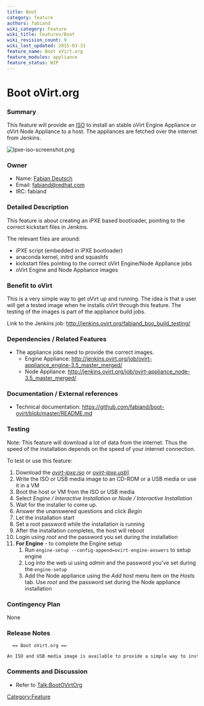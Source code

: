 ```yaml
---
title: Boot
category: feature
authors: fabiand
wiki_category: Feature
wiki_title: Features/Boot
wiki_revision_count: 9
wiki_last_updated: 2015-03-31
feature_name: Boot oVirt.org
feature_modules: appliance
feature_status: WIP
---
```


# Boot oVirt.org

### Summary

This feature will provide an [ISO](http://jenkins.ovirt.org/fabiand_boo_build_testing/) to install an stable oVirt Engine Appliance or oVirt Node Appliance to a host. The appliances are fetched over the internet from Jenkins.

![](Ipxe-iso-screenshot.png "Ipxe-iso-screenshot.png")

### Owner

*   Name: [ Fabian Deutsch](User:fabiand)
*   Email: <fabiand@redhat.com>
*   IRC: fabiand

### Detailed Description

This feature is about creating an iPXE based bootloader, pointing to the correct kickstart files in Jenkins.

The relevant files are around:

*   iPXE script (embedded in iPXE bootloader)
*   anaconda kernel, initrd and squashfs
*   kickstart files pointing to the correct oVirt Engine/Node Appliance jobs
*   oVirt Engine and Node Appliance images

### Benefit to oVirt

This is a very simple way to get oVirt up and running. The idea is that a user will get a tested image when he installs oVirt through this feature. The testing of the images is part of the appliance build jobs.

Link to the Jenkins job: <http://jenkins.ovirt.org/fabiand_boo_build_testing/>

### Dependencies / Related Features

*   The appliance jobs need to provide the correct images.
    -   Engine Appliance: <http://jenkins.ovirt.org/job/ovirt-appliance_engine-3.5_master_merged/>
    -   Node Appliance: <http://jenkins.ovirt.org/job/ovirt-appliance_node-3.5_master_merged/>

### Documentation / External references

*   Technical documentation: <https://github.com/fabiand/boot-ovirt/blob/master/README.md>

### Testing

Note: This feature will download a lot of data from the internet. Thus the speed of the installation depends on the speed of your internet connection.

To test or use this feature:

1.  Download the [*ovirt-ipxe.iso*](http://jenkins.ovirt.org/user/fabiand/my-views/view/Node/job/fabiand_boo_build_testing/lastSuccessfulBuild/artifact/ovirt-ipxe.iso) or [*ovirt-ipxe.usb*](http://jenkins.ovirt.org/user/fabiand/my-views/view/Node/job/fabiand_boo_build_testing/lastSuccessfulBuild/artifact/ovirt-ipxe.usb)]
2.  Write the ISO or USB media image to an CD-ROM or a USB media or use it in a VM
3.  Boot the host or VM from the ISO or USB media
4.  Select *Engine / Interactive Installation* or *Node / Interactive Installation*
5.  Wait for the installer to come up.
6.  Answer the unanswered questions and click *Begin*
7.  Let the installation start
8.  Set a root password while the installation is running
9.  After the installation completes, the host will reboot
10. Login using *root* and the password you set during the installation
11. **For Engine** - to complete the Engine setup
    1.  Run `engine-setup --config-append=ovirt-engine-answers` to setup engine
    2.  Log into the web ui using *admin* and the password you've set during the `engine-setup`
    3.  Add the Node appliance using the *Add host* menu item on the *Hosts* tab. Use *root* and the password set during the Node appliance installation

### Contingency Plan

None

### Release Notes

      == Boot oVirt.org ==
      An ISO and USB media image is available to provide a simple way to install the oVirt Engine and oVirt Node appliances.

### Comments and Discussion

*   Refer to <Talk:BootOVirtOrg>

<Category:Feature>

